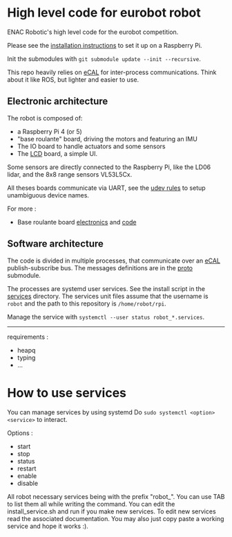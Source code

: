 # High level code for eurobot robot

ENAC Robotic's high level code for the eurobot competition.

Please see the [installation instructions](conf/Readme.md) to set it up on a Raspberry Pi.

Init the submodules with `git submodule update --init --recursive`.

This repo heavily relies on [eCAL](https://ecal.io) for inter-process communications. Think about it like ROS, but lighter and easier to use.

## Electronic architecture

The robot is composed of:
- a Raspberry Pi 4 (or 5)
- "base roulante" board, driving the motors and featuring an IMU
- The IO board to handle actuators and some sensors
- The [LCD](https://github.com/ENACRobotique/interface_robot) board, a simple UI.

Some sensors are directly connected to the Raspberry Pi, like the LD06 lidar, and the 8x8 range sensors VL53L5Cx.

All theses boards communicate via UART, see the [udev rules](conf/80-robot.rules) to setup unambiguous device names.

For more : 
- Base roulante board [electronics](https://github.com/ENACRobotique/Cartes_Base_roulante) and [code](https://github.com/ENACRobotique/base_roulante_2024)


## Software architecture

The code is divided in multiple processes, that communicate over an [eCAL](https://ecal.io) publish-subscribe bus.
The messages definitions are in the [proto](proto/) submodule. 

The processes are systemd user services. See the install script in the [services](services/) directory.
The services unit files assume that the username is `robot` and the path to this repository is `/home/robot/rpi`.


Manage the service with `systemctl --user status robot_*.services`.



--------


requirements : 
- heapq
- typing
- ...

# How to use services

You can manage services by using systemd 
Do `` sudo systemctl <option> <service> `` to interact.

Options : 
- start
- stop
- status
- restart
- enable
- disable

All robot necessary services being with the prefix "robot_". You can use TAB to list them all while writing the command.
You can edit the install_service.sh and run if you make new services.
To edit new services read the associated documentation. You may also just copy paste a working service and hope it works :).


